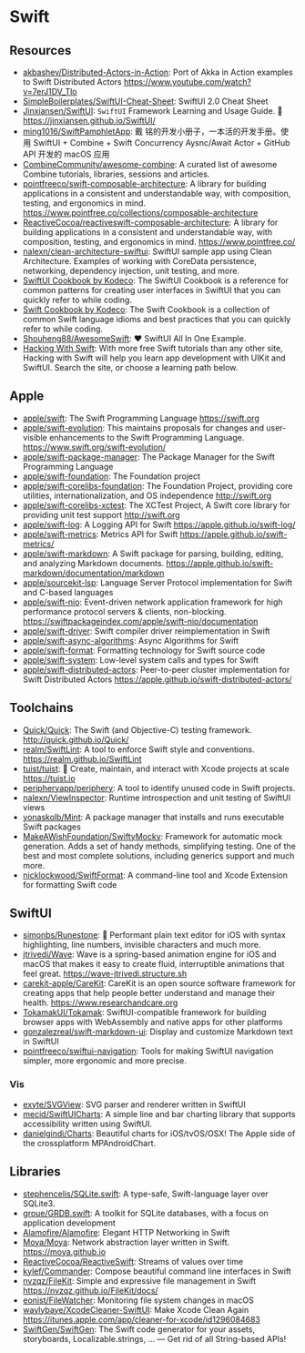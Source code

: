 # Swift

## Resources

- [akbashev/Distributed-Actors-in-Action](https://github.com/akbashev/Distributed-Actors-in-Action):
  Port of Akka in Action examples to Swift Distributed Actors
  <https://www.youtube.com/watch?v=7erJ1DV_Tlo>
- [SimpleBoilerplates/SwiftUI-Cheat-Sheet](https://github.com/SimpleBoilerplates/SwiftUI-Cheat-Sheet):
  SwiftUI 2.0 Cheat Sheet
- [Jinxiansen/SwiftUI](https://github.com/Jinxiansen/SwiftUI): `SwiftUI`
  Framework Learning and Usage Guide. 🚀 <https://jinxiansen.github.io/SwiftUI/>
- [ming1016/SwiftPamphletApp](https://github.com/ming1016/SwiftPamphletApp): 戴
  铭的开发小册子，一本活的开发手册。使用 SwiftUI + Combine + Swift Concurrency
  Aysnc/Await Actor + GitHub API 开发的 macOS 应用
- [CombineCommunity/awesome-combine](https://github.com/CombineCommunity/awesome-combine):
  A curated list of awesome Combine tutorials, libraries, sessions and articles.
- [pointfreeco/swift-composable-architecture](https://github.com/pointfreeco/swift-composable-architecture):
  A library for building applications in a consistent and understandable way,
  with composition, testing, and ergonomics in mind.
  <https://www.pointfree.co/collections/composable-architecture>
- [ReactiveCocoa/reactiveswift-composable-architecture](https://github.com/ReactiveCocoa/reactiveswift-composable-architecture):
  A library for building applications in a consistent and understandable way,
  with composition, testing, and ergonomics in mind. <https://www.pointfree.co/>
- [nalexn/clean-architecture-swiftui](https://github.com/nalexn/clean-architecture-swiftui):
  SwiftUI sample app using Clean Architecture. Examples of working with CoreData
  persistence, networking, dependency injection, unit testing, and more.
- [SwiftUI Cookbook by Kodeco](https://www.kodeco.com/books/swiftui-cookbook):
  The SwiftUI Cookbook is a reference for common patterns for creating user
  interfaces in SwiftUI that you can quickly refer to while coding.
- [Swift Cookbook by Kodeco](https://www.kodeco.com/books/swift-cookbook): The
  Swift Cookbook is a collection of common Swift language idioms and best
  practices that you can quickly refer to while coding.
- [Shouheng88/AwesomeSwift](https://github.com/Shouheng88/AwesomeSwift): ❤️
  SwiftUI All In One Example.
- [Hacking With Swift](https://www.hackingwithswift.com): With more free Swift
  tutorials than any other site, Hacking with Swift will help you learn app
  development with UIKit and SwiftUI. Search the site, or choose a learning path
  below.

## Apple

- [apple/swift](https://github.com/apple/swift): The Swift Programming Language
  <https://swift.org>
- [apple/swift-evolution](https://github.com/apple/swift-evolution): This
  maintains proposals for changes and user-visible enhancements to the Swift
  Programming Language. <https://www.swift.org/swift-evolution/>
- [apple/swift-package-manager](https://github.com/apple/swift-package-manager):
  The Package Manager for the Swift Programming Language
- [apple/swift-foundation](https://github.com/apple/swift-foundation): The
  Foundation project
- [apple/swift-corelibs-foundation](https://github.com/apple/swift-corelibs-foundation):
  The Foundation Project, providing core utilities, internationalization, and OS
  independence <http://swift.org>
- [apple/swift-corelibs-xctest](https://github.com/apple/swift-corelibs-xctest):
  The XCTest Project, A Swift core library for providing unit test support
  <http://swift.org>
- [apple/swift-log](https://github.com/apple/swift-log): A Logging API for Swift
  <https://apple.github.io/swift-log/>
- [apple/swift-metrics](https://github.com/apple/swift-metrics): Metrics API for
  Swift <https://apple.github.io/swift-metrics/>
- [apple/swift-markdown](https://github.com/apple/swift-markdown): A Swift
  package for parsing, building, editing, and analyzing Markdown documents.
  <https://apple.github.io/swift-markdown/documentation/markdown>
- [apple/sourcekit-lsp](https://github.com/apple/sourcekit-lsp): Language Server
  Protocol implementation for Swift and C-based languages
- [apple/swift-nio](https://github.com/apple/swift-nio): Event-driven network
  application framework for high performance protocol servers & clients,
  non-blocking. <https://swiftpackageindex.com/apple/swift-nio/documentation>
- [apple/swift-driver](https://github.com/apple/swift-driver): Swift compiler
  driver reimplementation in Swift
- [apple/swift-async-algorithms](https://github.com/apple/swift-async-algorithms):
  Async Algorithms for Swift
- [apple/swift-format](https://github.com/apple/swift-format): Formatting
  technology for Swift source code
- [apple/swift-system](https://github.com/apple/swift-system): Low-level system
  calls and types for Swift
- [apple/swift-distributed-actors](https://github.com/apple/swift-distributed-actors):
  Peer-to-peer cluster implementation for Swift Distributed Actors
  <https://apple.github.io/swift-distributed-actors/>

## Toolchains

- [Quick/Quick](https://github.com/Quick/Quick): The Swift (and Objective-C)
  testing framework. <http://quick.github.io/Quick/>
- [realm/SwiftLint](https://github.com/realm/SwiftLint): A tool to enforce Swift
  style and conventions. <https://realm.github.io/SwiftLint>
- [tuist/tuist](https://github.com/tuist/tuist): 🚀 Create, maintain, and
  interact with Xcode projects at scale <https://tuist.io>
- [peripheryapp/periphery](https://github.com/peripheryapp/periphery): A tool to
  identify unused code in Swift projects.
- [nalexn/ViewInspector](https://github.com/nalexn/ViewInspector): Runtime
  introspection and unit testing of SwiftUI views
- [yonaskolb/Mint](https://github.com/yonaskolb/Mint): A package manager that
  installs and runs executable Swift packages
- [MakeAWishFoundation/SwiftyMocky](https://github.com/MakeAWishFoundation/SwiftyMocky):
  Framework for automatic mock generation. Adds a set of handy methods,
  simplifying testing. One of the best and most complete solutions, including
  generics support and much more.
- [nicklockwood/SwiftFormat](https://github.com/nicklockwood/SwiftFormat): A
  command-line tool and Xcode Extension for formatting Swift code

## SwiftUI

- [simonbs/Runestone](https://github.com/simonbs/Runestone): 📝 Performant plain
  text editor for iOS with syntax highlighting, line numbers, invisible
  characters and much more.
- [jtrivedi/Wave](https://github.com/jtrivedi/Wave): Wave is a spring-based
  animation engine for iOS and macOS that makes it easy to create fluid,
  interruptible animations that feel great. <https://wave-jtrivedi.structure.sh>
- [carekit-apple/CareKit](https://github.com/carekit-apple/CareKit): CareKit is
  an open source software framework for creating apps that help people better
  understand and manage their health. <https://www.researchandcare.org>
- [TokamakUI/Tokamak](https://github.com/TokamakUI/Tokamak): SwiftUI-compatible
  framework for building browser apps with WebAssembly and native apps for other
  platforms
- [gonzalezreal/swift-markdown-ui](https://github.com/gonzalezreal/swift-markdown-ui):
  Display and customize Markdown text in SwiftUI
- [pointfreeco/swiftui-navigation](https://github.com/pointfreeco/swiftui-navigation):
  Tools for making SwiftUI navigation simpler, more ergonomic and more precise.

### Vis

- [exyte/SVGView](https://github.com/exyte/SVGView): SVG parser and renderer
  written in SwiftUI
- [mecid/SwiftUICharts](https://github.com/mecid/SwiftUICharts): A simple line
  and bar charting library that supports accessibility written using SwiftUI.
- [danielgindi/Charts](https://github.com/danielgindi/Charts): Beautiful charts
  for iOS/tvOS/OSX! The Apple side of the crossplatform MPAndroidChart.

## Libraries

- [stephencelis/SQLite.swift](https://github.com/stephencelis/SQLite.swift): A
  type-safe, Swift-language layer over SQLite3.
- [groue/GRDB.swift](https://github.com/groue/GRDB.swift): A toolkit for SQLite
  databases, with a focus on application development
- [Alamofire/Alamofire](https://github.com/Alamofire/Alamofire): Elegant HTTP
  Networking in Swift
- [Moya/Moya](https://github.com/Moya/Moya): Network abstraction layer written
  in Swift. <https://moya.github.io>
- [ReactiveCocoa/ReactiveSwift](https://github.com/ReactiveCocoa/ReactiveSwift):
  Streams of values over time
- [kylef/Commander](https://github.com/kylef/Commander): Compose beautiful
  command line interfaces in Swift
- [nvzqz/FileKit](https://github.com/nvzqz/FileKit): Simple and expressive file
  management in Swift <https://nvzqz.github.io/FileKit/docs/>
- [eonist/FileWatcher](https://github.com/eonist/FileWatcher): Monitoring file
  system changes in macOS
- [waylybaye/XcodeCleaner-SwiftUI](https://github.com/waylybaye/XcodeCleaner-SwiftUI):
  Make Xcode Clean Again
  <https://itunes.apple.com/app/cleaner-for-xcode/id1296084683>
- [SwiftGen/SwiftGen](https://github.com/SwiftGen/SwiftGen): The Swift code
  generator for your assets, storyboards, Localizable.strings, … — Get rid of
  all String-based APIs!
